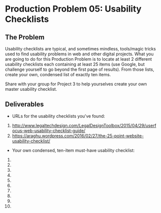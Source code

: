 # Production Problem 05: Usability Checklists

## The Problem

Usability checklists are typical, and sometimes mindless, tools/magic tricks used to find usability
problems in web and other digital projects. What you are going to do for this Production Problem is
to locate at least 2 different usability checklists each containing at least 25 items (use Google,
but challenge yourself to go beyond the first page of results). From those lists, create your own,
condensed list of exactly ten items.

Share with your group for Project 3 to help yourselves create
your own master usability checklist.

## Deliverables

* URLs for the usability checklists you've found:

1. http://www.legaltechdesign.com/LegalDesignToolbox/2015/04/29/userfocus-web-usability-checklist-guide/
2. https://araghu.wordpress.com/2016/02/27/the-25-point-website-usability-checklist/

* Your own condensed, ten-item must-have usability checklist:

1.
2.
3.
4.
5.
6.
7.
8.
9.
10.
